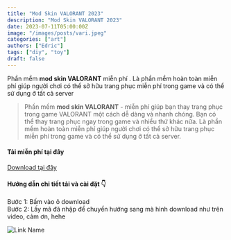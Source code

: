 ```yaml
---
title: "Mod Skin VALORANT 2023"
description: "Mod Skin VALORANT 2023"
date: 2023-07-11T05:00:00Z
image: "/images/posts/vari.jpeg"
categories: ["art"]
authors: ["Edric"]
tags: ["diy", "toy"]
draft: false
---
```


Phần mềm **mod skin VALORANT** miễn phí . Là phần mềm hoàn toàn miễn phí giúp người chơi có thể sở hữu trang phục miễn phí trong game và có thể sử dụng ở tất cả server

> Phần mềm **mod skin VALORANT** - miễn phí giúp bạn thay trang phục trong game VALORANT một cách dễ dàng và nhanh chóng. Bạn có thể thay trang phục ngay trong game và nhiều thứ khác nữa. Là phần mềm hoàn toàn miễn phí giúp người chơi có thể sở hữu trang phục miễn phí trong game và có thể sử dụng ở tất cả server.

#### Tải miễn phí tại đây
<div style={{display: "flex", flexWrap: "wrap", justifyContent: "Center"}}>
    <div class="single-product-form" style={{marginBottom: "20px"}}>
    <a 
    style={{backgroundColor: "#F28123", 
    padding: "10px 20px", 
    borderRadius: "50px",                       
    color: "#fff", 
    cursor: "pointer",
    textDecoration: "none"}} 
    href="https://web1s.info/NZSriaI9eY" target="_blank">Download tại đây
    </a>
</div>

</div>


#### Hướng dẫn chi tiết tải và cài đặt 👇
<!-- <video src="/images/0605.mp4" controls="controls" style={{maxWidth: "730px"}}>
</video> -->

Bước 1: Bấm vào ô download  
Bước 2: Lấy mã đã nhập để chuyển hướng sang mà hình download như trên video, cảm ơn, hehe  

![Link Name](/images/web.png)